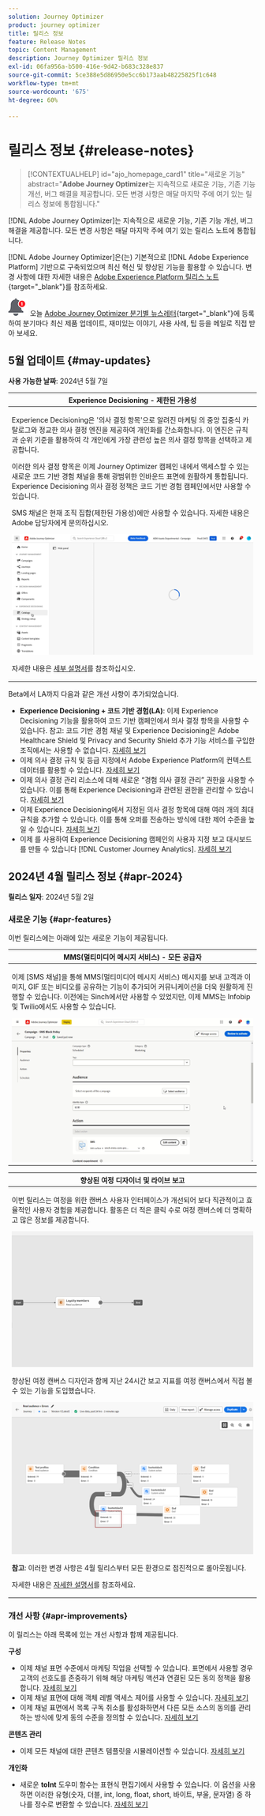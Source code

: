```yaml
---
solution: Journey Optimizer
product: journey optimizer
title: 릴리스 정보
feature: Release Notes
topic: Content Management
description: Journey Optimizer 릴리스 정보
exl-id: 06fa956a-b500-416e-9d42-b683c328e837
source-git-commit: 5ce388e5d86950e5cc6b173aab48225825f1c648
workflow-type: tm+mt
source-wordcount: '675'
ht-degree: 60%

---
```


# 릴리스 정보 {#release-notes}

>[!CONTEXTUALHELP]
>id="ajo_homepage_card1"
>title="새로운 기능"
>abstract="**Adobe Journey Optimizer**&#x200B;는 지속적으로 새로운 기능, 기존 기능 개선, 버그 해결을 제공합니다. 모든 변경 사항은 매달 마지막 주에 여기 있는 릴리스 정보에 통합됩니다."

[!DNL Adobe Journey Optimizer]는 지속적으로 새로운 기능, 기존 기능 개선, 버그 해결을 제공합니다. 모든 변경 사항은 매달 마지막 주에 여기 있는 릴리스 노트에 통합됩니다.

[!DNL Adobe Journey Optimizer]은(는) 기본적으로 [!DNL Adobe Experience Platform] 기반으로 구축되었으며 최신 혁신 및 향상된 기능을 활용할 수 있습니다. 변경 사항에 대한 자세한 내용은 [Adobe Experience Platform 릴리스 노트](https://experienceleague.adobe.com/docs/experience-platform/release-notes/latest.html?lang=ko-KR){target="_blank"}를 참조하세요.

![뉴스레터](../assets/do-not-localize/nl-icon.png) 오늘 [Adobe Journey Optimizer 분기별 뉴스레터](https://www.adobe.com/subscription/Adobe_Journey_Optimizer_NL.html){target="_blank"}에 등록하여 분기마다 최신 제품 업데이트, 재미있는 이야기, 사용 사례, 팁 등을 메일로 직접 받아 보세요.

## 5월 업데이트 {#may-updates}

**사용 가능한 날짜**: 2024년 5월 7일

<table>
<thead>
<tr>
<th><strong>Experience Decisioning - 제한된 가용성</strong><br/></th>
</tr>
</thead>
<tbody>
<tr>
<td>
<p>Experience Decisioning은 '의사 결정 항목'으로 알려진 마케팅 의 중앙 집중식 카탈로그와 정교한 의사 결정 엔진을 제공하여 개인화를 간소화합니다. 이 엔진은 규칙과 순위 기준을 활용하여 각 개인에게 가장 관련성 높은 의사 결정 항목을 선택하고 제공합니다.</p>
<p>이러한 의사 결정 항목은 이제 Journey Optimizer 캠페인 내에서 액세스할 수 있는 새로운 코드 기반 경험 채널을 통해 광범위한 인바운드 표면에 원활하게 통합됩니다. Experience Decisioning 의사 결정 정책은 코드 기반 경험 캠페인에서만 사용할 수 있습니다.</p>
<p>SMS 채널은 현재 조직 집합(제한된 가용성)에만 사용할 수 있습니다. 자세한 내용은 Adobe 담당자에게 문의하십시오.</p>
<img src="assets/do-not-localize/gif-exd.gif"/>
<p>자세한 내용은 <a href="../experience-decisioning/gs-experience-decisioning.md">세부 설명서</a>를 참조하십시오.</p>
</td>
</tr>
</tbody>
</table>

Beta에서 LA까지 다음과 같은 개선 사항이 추가되었습니다.

* **Experience Decisioning + 코드 기반 경험(LA)**: 이제 Experience Decisioning 기능을 활용하여 코드 기반 캠페인에서 의사 결정 항목을 사용할 수 있습니다. 참고: 코드 기반 경험 채널 및 Experience Decisioning은 Adobe Healthcare Shield 및 Privacy and Security Shield 추가 기능 서비스를 구입한 조직에서는 사용할 수 없습니다. [자세히 보기](../code-based/get-started-code-based.md)
* 이제 의사 결정 규칙 및 등급 지정에서 Adobe Experience Platform의 컨텍스트 데이터를 활용할 수 있습니다. [자세히 보기](../experience-decisioning/context-data.md)
* 이제 의사 결정 관리 리소스에 대해 새로운 “경험 의사 결정 관리” 권한을 사용할 수 있습니다. 이를 통해 Experience Decisioning과 관련된 권한을 관리할 수 있습니다. [자세히 보기](../experience-decisioning/gs-experience-decisioning.md)
* 이제 Experience Decisioning에서 지정된 의사 결정 항목에 대해 여러 개의 최대 규칙을 추가할 수 있습니다. 이를 통해 오퍼를 전송하는 방식에 대한 제어 수준을 높일 수 있습니다. [자세히 보기](../experience-decisioning/items.md#capping)
* 이제 를 사용하여 Experience Decisioning 캠페인의 사용자 지정 보고 대시보드를 만들 수 있습니다 [!DNL Customer Journey Analytics]. [자세히 보기](../experience-decisioning/cja-reporting.md)

## 2024년 4월 릴리스 정보 {#apr-2024}

**릴리스 일자**: 2024년 5월 2일

### 새로운 기능 {#apr-features}

<!--table>
<thead>
<tr>
<th><strong>Business rules - Private Beta</strong><br/></th>
</tr>
</thead>
<tbody>
<tr>
<td>
<p>It is now possible to create and apply rule sets to your marketing communications.  </p>
</td>
</tr>
</tbody>
</table-->

<!--table>
<thead>
<tr>
<th><strong>Personalization - Local Lookups - Multi-Entity Support - Beta</strong><br/></th>
</tr>
</thead>
<tbody>
<tr>
<td>
<p>TBD</p>
</td>
</tr>
</tbody>
</table-->

이번 릴리스에는 아래에 있는 새로운 기능이 제공됩니다.

<table>
<thead>
<tr>
<th><strong>MMS(멀티미디어 메시지 서비스) - 모든 공급자</strong><br/></th>
</tr>
</thead>
<tbody>
<tr>
<td>
<p>이제 [SMS 채널]을 통해 MMS(멀티미디어 메시지 서비스) 메시지를 보내 고객과 이미지, GIF 또는 비디오를 공유하는 기능이 추가되어 커뮤니케이션을 더욱 원활하게 진행할 수 있습니다. 이전에는 Sinch에서만 사용할 수 있었지만, 이제 MMS는 Infobip 및 Twilio에서도 사용할 수 있습니다.</p>
<img src="assets/do-not-localize/mms.gif"/>
</td>
</tr>
</tbody>
</table>

<table>
<thead>
<tr>
<th><strong>향상된 여정 디자이너 및 라이브 보고</strong><br/></th>
</tr>
</thead>
<tbody>
<tr>
<td>
<p>이번 릴리스는 여정을 위한 캔버스 사용자 인터페이스가 개선되어 보다 직관적이고 효율적인 사용자 경험을 제공합니다. 활동은 더 적은 클릭 수로 여정 캔버스에 더 명확하고 많은 정보를 제공합니다.</p>
<img src="assets/new-canvas3.gif"/>
<p>향상된 여정 캔버스 디자인과 함께 지난 24시간 보고 지표를 여정 캔버스에서 직접 볼 수 있는 기능을 도입했습니다. </p>
<img src="assets/new-canvas6bis.png"/>
<p><strong>참고</strong>: 이러한 변경 사항은 4월 릴리스부터 모든 환경으로 점진적으로 롤아웃됩니다.</p>
<p>자세한 내용은 <a href="new-canvas.md">자세한 설명서</a>를 참조하세요.</p>
</td>
</tr>
</tbody>
</table>

<!-- table>
<thead>
<tr>
<th><strong>AI Assistant - Experience Variant Generation - Beta</strong><br/></th>
</tr>
</thead>
<tbody>
<tr>
<td>
<p>Once you have created and personalized your message, take your content to the next level with the AI assistant. You can now use the AI assistant to optimize your message's impact by experimenting with different main titles, and images. Each variant is managed as a unique Treatment, to measure and compare which title effectively generates more clicks.</p>
</td>
</tr>
</tbody>
</table-->

<!--table>
<thead>
<tr>
<th><strong>IP Warmup Workflow - LA</strong><br/></th>
</tr>
</thead>
<tbody>
<tr>
<td>
<p>You can now easily perform IP warmup workflows directly from the Journey Optimizer interface in a standardized and efficient way that follows the best practices for optimal deliverability.</p>
</td>
</tr>
</tbody>
</table-->

<!--table>
<thead>
<tr>
<th><strong>Email Surface Personalization - Private beta </strong><br/></th>
</tr>
</thead>
<tbody>
<tr>
<td>
<p>You can now define dynamic subdomains and personalized header parameters when creating email channel surfaces, for increased flexibility and control over your email settings.</p>
</td>
</tr>
</tbody>
</table-->

### 개선 사항 {#apr-improvements}

이 릴리스는 아래 목록에 있는 개선 사항과 함께 제공됩니다.

<!--
* **Expression Fragments supported for Web and In-App**: Expression fragments are now available for the Web and In-app channels. 
-->


<!--
* **DULE for AJO Channel Surface**: It is now possible to apply a label on certain profile attributes to restrict their usage inside a channel surface through marketing actions.
-->


<!--
* **List-Unsubscribe updates**: Following on the recent Gmail and Yahoo announcements for bulk senders, Journey Optimizer supports the "post/1-click" List-Unsubscribe option. 
-->

**구성**

* 이제 채널 표면 수준에서 마케팅 작업을 선택할 수 있습니다. 표면에서 사용할 경우 고객의 선호도를 존중하기 위해 해당 마케팅 액션과 연결된 모든 동의 정책을 활용합니다. [자세히 보기](../action/consent.md#surface-marketing-actions)
* 이제 채널 표면에 대해 객체 레벨 액세스 제어를 사용할 수 있습니다. [자세히 보기](../configuration/channel-surfaces.md#create-channel-surface)
* 이제 채널 표면에서 목록 구독 취소를 활성화하면서 다른 모든 소스의 동의를 관리하는 방식에 맞게 동의 수준을 정의할 수 있습니다. [자세히 보기](../email/email-settings.md#list-unsubscribe)

**콘텐츠 관리**

* 이제 모든 채널에 대한 콘텐츠 템플릿을 시뮬레이션할 수 있습니다. [자세히 보기](../content-management/content-templates.md#test-templates)

**개인화**

* 새로운 **toInt** 도우미 함수는 표현식 편집기에서 사용할 수 있습니다. 이 옵션을 사용하면 이러한 유형(숫자, 더블, int, long, float, short, 바이트, 부울, 문자열) 중 하나를 정수로 변환할 수 있습니다. [자세히 보기](../personalization/functions/math.md#to-int)
